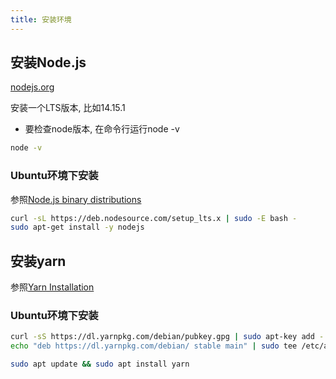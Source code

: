 ```yaml
---
title: 安装环境
---
```


## 安装Node.js

[nodejs.org](https://nodejs.org/en/download/)

安装一个LTS版本, 比如14.15.1
+ 要检查node版本, 在命令行运行node -v

```bash
node -v
```

### Ubuntu环境下安装

参照[Node.js binary distributions](https://github.com/nodesource/distributions/blob/master/README.md)

```bash
curl -sL https://deb.nodesource.com/setup_lts.x | sudo -E bash -
sudo apt-get install -y nodejs
```

## 安装yarn

参照[Yarn Installation](https://classic.yarnpkg.com/en/docs/install/#debian-stable)

### Ubuntu环境下安装

```bash
curl -sS https://dl.yarnpkg.com/debian/pubkey.gpg | sudo apt-key add -
echo "deb https://dl.yarnpkg.com/debian/ stable main" | sudo tee /etc/apt/sources.list.d/yarn.list

sudo apt update && sudo apt install yarn
```